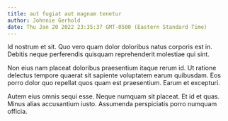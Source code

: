 ```yaml
---
title: aut fugiat aut magnam tenetur
author: Johnnie Gerhold
date: Thu Jan 20 2022 23:35:37 GMT-0500 (Eastern Standard Time)
---
```

Id nostrum et sit. Quo vero quam dolor doloribus natus corporis est in. Debitis neque perferendis quisquam reprehenderit molestiae qui sint.

 Non eius nam placeat doloribus praesentium itaque rerum id. Ut ratione delectus tempore quaerat sit sapiente voluptatem earum quibusdam. Eos porro dolor quo repellat quos quam est praesentium. Earum et excepturi.

 Autem eius omnis sequi esse. Neque numquam sit placeat. Et id et quas. Minus alias accusantium iusto. Assumenda perspiciatis porro numquam officia.